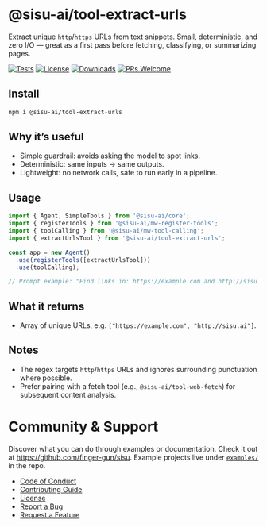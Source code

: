 # @sisu-ai/tool-extract-urls

Extract unique `http`/`https` URLs from text snippets. Small, deterministic, and zero I/O — great as a first pass before fetching, classifying, or summarizing pages.

[![Tests](https://github.com/finger-gun/sisu/actions/workflows/tests.yml/badge.svg?branch=main)](https://github.com/finger-gun/sisu/actions/workflows/tests.yml)
[![License](https://img.shields.io/badge/license-Apache--2.0-blue)](https://github.com/finger-gun/sisu/blob/main/LICENSE)
[![Downloads](https://img.shields.io/npm/dm/%40sisu-ai%2Ftool-extract-urls)](https://www.npmjs.com/package/@sisu-ai/tool-extract-urls)
[![PRs Welcome](https://img.shields.io/badge/PRs-welcome-brightgreen.svg)](https://github.com/finger-gun/sisu/blob/main/CONTRIBUTING.md)

## Install
```bash
npm i @sisu-ai/tool-extract-urls
```

## Why it’s useful
- Simple guardrail: avoids asking the model to spot links.
- Deterministic: same inputs → same outputs.
- Lightweight: no network calls, safe to run early in a pipeline.

## Usage
```ts
import { Agent, SimpleTools } from '@sisu-ai/core';
import { registerTools } from '@sisu-ai/mw-register-tools';
import { toolCalling } from '@sisu-ai/mw-tool-calling';
import { extractUrlsTool } from '@sisu-ai/tool-extract-urls';

const app = new Agent()
  .use(registerTools([extractUrlsTool]))
  .use(toolCalling);

// Prompt example: "Find links in: https://example.com and http://sisu.ai"
```

## What it returns
- Array of unique URLs, e.g. `["https://example.com", "http://sisu.ai"]`.

## Notes
- The regex targets `http`/`https` URLs and ignores surrounding punctuation where possible.
- Prefer pairing with a fetch tool (e.g., `@sisu-ai/tool-web-fetch`) for subsequent content analysis.

# Community & Support

Discover what you can do through examples or documentation. Check it out at https://github.com/finger-gun/sisu. Example projects live under [`examples/`](https://github.com/finger-gun/sisu/tree/main/examples) in the repo.


- [Code of Conduct](https://github.com/finger-gun/sisu/blob/main/CODE_OF_CONDUCT.md)
- [Contributing Guide](https://github.com/finger-gun/sisu/blob/main/CONTRIBUTING.md)
- [License](https://github.com/finger-gun/sisu/blob/main/LICENSE)
- [Report a Bug](https://github.com/finger-gun/sisu/issues/new?template=bug_report.md)
- [Request a Feature](https://github.com/finger-gun/sisu/issues/new?template=feature_request.md)

